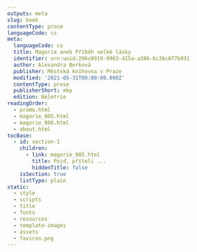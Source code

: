 ```yaml
---
outputs: meta
slug: book
contentType: prose
languageCode: cs
meta:
  languageCode: cs
  title: Magorie aneb Příběh velké lásky
  identifier: urn:uuid:296c0919-9963-415a-a386-6c26c077b931
  author: Alexandra Berková
  publisher: Městská knihovna v Praze
  modified: '2021-05-31T00:00:00.000Z'
  contentType: prose
  publisherShort: mkp
  edition: Beletrie
readingOrder:
  - promo.html
  - magorie_005.html
  - magorie_006.html
  - about.html
tocBase:
  - id: section-1
    children:
      - link: magorie_005.html
        title: Pojď, příteli ...
        hiddenTitle: false
    isSection: true
    listType: plain
static:
  - style
  - scripts
  - title
  - fonts
  - resources
  - template-images
  - assets
  - favicon.png
---
```

